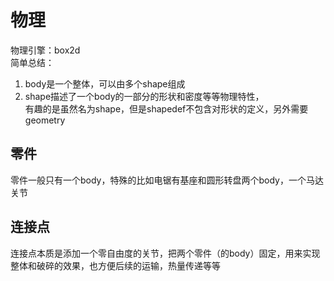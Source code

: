 # 物理
物理引擎：box2d  
简单总结：
1. body是一个整体，可以由多个shape组成
2. shape描述了一个body的一部分的形状和密度等等物理特性，  
有趣的是虽然名为shape，但是shapedef不包含对形状的定义，另外需要geometry

## 零件
零件一般只有一个body，特殊的比如电锯有基座和圆形转盘两个body，一个马达关节

## 连接点
连接点本质是添加一个零自由度的关节，把两个零件（的body）固定，用来实现整体和破碎的效果，也方便后续的运输，热量传递等等
